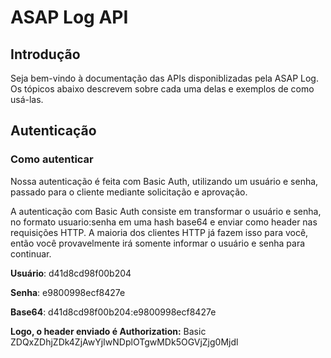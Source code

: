 # ASAP Log API

## Introdução

Seja bem-vindo à documentação das APIs disponiblizadas pela ASAP Log.
Os tópicos abaixo descrevem sobre cada uma delas e exemplos de como usá-las.

## Autenticação

### Como autenticar

Nossa autenticação é feita com Basic Auth, utilizando um usuário e senha, passado para o cliente mediante solicitação e aprovação.

A autenticação com Basic Auth consiste em transformar o usuário e senha, no formato usuario:senha em uma hash base64 e enviar como header nas requisições HTTP. A maioria dos clientes HTTP já fazem isso para você, então você provavelmente irá somente informar o usuário e senha para continuar.

**Usuário**: d41d8cd98f00b204

**Senha**: e9800998ecf8427e

**Base64**: d41d8cd98f00b204:e9800998ecf8427e

**Logo, o header enviado é Authorization:** Basic
ZDQxZDhjZDk4ZjAwYjIwNDplOTgwMDk5OGVjZjg0Mjdl
